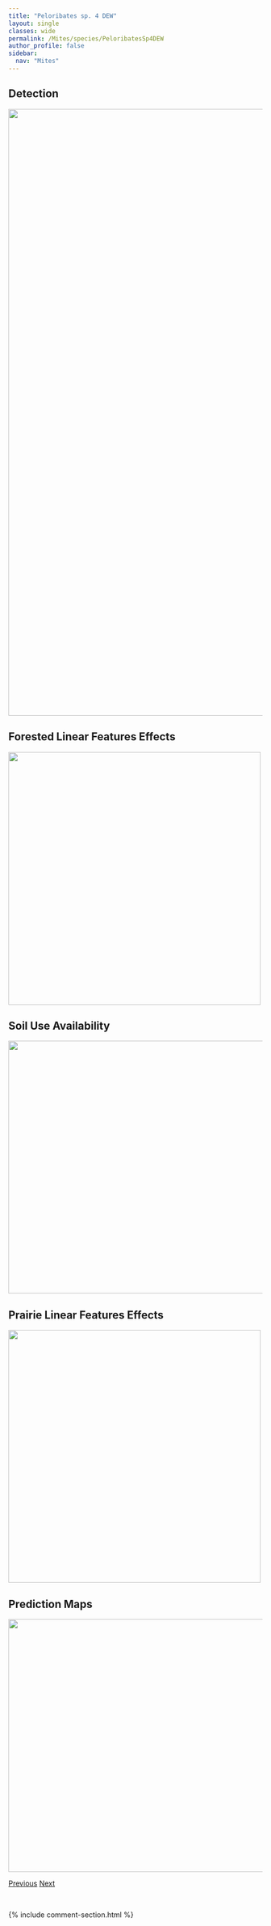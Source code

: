 ```yaml
---
title: "Peloribates sp. 4 DEW"
layout: single
classes: wide
permalink: /Mites/species/PeloribatesSp4DEW
author_profile: false
sidebar:
  nav: "Mites"
---
```


<h2>Detection</h2>

<a href="https://drive.google.com/uc?export=view&id=1BmLFueaZA4xQLw9Q0gVYKp6r6gLmjn8A">
<img src="https://drive.google.com/uc?export=view&id=1BmLFueaZA4xQLw9Q0gVYKp6r6gLmjn8A" height = "1200" width = "800">
</a>


<h2>Forested Linear Features Effects</h2>

<a href="https://drive.google.com/uc?export=view&id=1GVvbPxm3viEYwGOdWFLn4ZU44c0UTu0O">
<img src="https://drive.google.com/uc?export=view&id=1GVvbPxm3viEYwGOdWFLn4ZU44c0UTu0O" height = "500" width = "500">
</a>


<h2>Soil Use Availability</h2>

<a href="https://drive.google.com/uc?export=view&id=1rEchCXV7EjzGNvHin-JHqcHp3kKd5Qcn">
<img src="https://drive.google.com/uc?export=view&id=1rEchCXV7EjzGNvHin-JHqcHp3kKd5Qcn" height = "500" width = "1000">
</a>


<h2>Prairie Linear Features Effects</h2>

<a href="https://drive.google.com/uc?export=view&id=16zA2iQZcTDVwSvB2RxUG3cvkY_qc2RCm">
<img src="https://drive.google.com/uc?export=view&id=16zA2iQZcTDVwSvB2RxUG3cvkY_qc2RCm" height = "500" width = "500">
</a>


<h2>Prediction Maps</h2>

<a href="https://drive.google.com/uc?export=view&id=18bsENktFT2rFRyGmNggmb7K-lZJlUMrh">
<img src="https://drive.google.com/uc?export=view&id=18bsENktFT2rFRyGmNggmb7K-lZJlUMrh" height = "500" width = "1000">
</a>


<a href="/DevelopmentWebsite/Mites/species/PeloribatesSp3DEW" class="pagination--pager" title="Peloribates sp. 3 DEW">Previous</a> <a href="/DevelopmentWebsite/Mites/species/PeloribatesSp5DEW" class="pagination--pager" title="Peloribates sp. 5 DEW">Next</a>

<p>&nbsp;</p>

{% include comment-section.html %}
